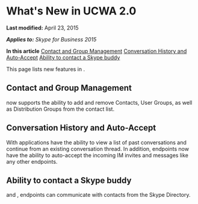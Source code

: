 
# What's New in UCWA 2.0

 **Last modified:** April 23, 2015

 _**Applies to:** Skype for Business 2015_

 **In this article**
 [Contact and Group Management](#sectionSection0)
 [Conversation History and Auto-Accept](#sectionSection1)
 [Ability to contact a Skype buddy](#sectionSection2)


This page lists new features in .

## Contact and Group Management
<a name="sectionSection0"> </a>

 now supports the ability to add and remove Contacts, User Groups, as well as Distribution Groups from the contact list.


## Conversation History and Auto-Accept
<a name="sectionSection1"> </a>

With applications have the ability to view a list of past conversations and continue from an existing conversation thread. In addition, endpoints now have the ability to auto-accept the incoming IM invites and messages like any other endpoints.


## Ability to contact a Skype buddy
<a name="sectionSection2"> </a>

 and , endpoints can communicate with contacts from the Skype Directory.

